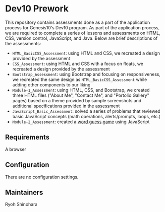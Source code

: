 # Dev10 Prework
This repository contains assessments done as a part of the application process for Genesis10's Dev10 program. As part of the application process, we are required to complete a series of lessons and assessments on HTML, CSS, version control, JavaScript, and Java. Below are brief descriptions of the assessments:
* `HTML_BasicCSS_Assessment`: using HTML and CSS, we recreated a design provided by the assessment
* `CSS_Assessment`: using HTML and CSS with a focus on floats, we recreated a design provided by the assessment
* `Bootstrap_Assessment`: using Bootstrap and focusing on responsiveness, we recreated the same design as `HTML_BasicCSS_Assessment` while adding other components to our liking
* `Module-1_Assessment`: using HTML, CSS, and Bootstrap, we created three HTML files ("About Me", "Contact Me", and "Portolio Gallery" pages) based on a theme provided by sample screenshots and additional specifications provided in the assessment
* `JavaScript_Basic_Assessment`: solved a series of problems that reviewed basic JavaScript concepts (math operations, alerts/prompts, loops, etc.)
* `Module-2_Assessment`: created a [word guess game](/Module-2_Assessment/README.md) using JavaScript
## Requirements
A browser
## Configuration
There are no configuration settings.
## Maintainers
Ryoh Shinohara
